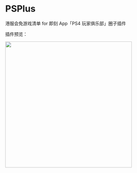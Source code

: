 # PSPlus

港服会免游戏清单 for 即刻 App「PS4 玩家俱乐部」圈子插件

插件预览：

<img src="https://ws4.sinaimg.cn/large/006tKfTcgy1g0k08o6mb3j30sh1j1qb7.jpg" width="400px">

